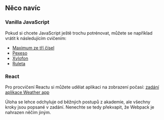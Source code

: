 ## Něco navíc

### Vanilla JavaScript

Pokud si chcete JavaScript ještě trochu potrénovat, můžete se například vrátit k následujícím cvičením:

- [Maximum ze tří čísel](https://kodim.cz/kurzy/daweb/js1/knihovny-vlastni-funkce/volitelne-ulozky#cvdoma%3Emaximum-ze-tri)
- [Pexeso](https://kodim.cz/kurzy/daweb/js1/cykly/cv-foreach#cvlekce%3Epexeso)
- [Xylofon](https://kodim.cz/kurzy/daweb/js1/cykly/ulozky-na-doma#cvdoma%3Exylofon)
- [Ruleta](https://kodim.cz/kurzy/daweb/js1/retezce-podminky/volitelne-ulozky#cvdoma%3Eruleta)

### React

Pro procvičení Reactu si můžete udělat aplikaci na zobrazení počasí: [zadání aplikace Weather app](https://github.com/Czechitas-podklady-WEB/Cviceni-React-weather-app)

Úloha se lehce odchyluje od běžných postupů z akademie, ale všechny kroky jsou popsané v zadání. Nenechte se tedy překvapit, že Webpack je nahrazen něčím jiným.
